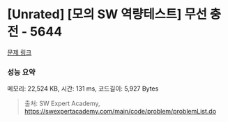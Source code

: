 # [Unrated] [모의 SW 역량테스트] 무선 충전 - 5644 

[문제 링크](https://swexpertacademy.com/main/code/problem/problemDetail.do?contestProbId=AWXRDL1aeugDFAUo) 

### 성능 요약

메모리: 22,524 KB, 시간: 131 ms, 코드길이: 5,927 Bytes



> 출처: SW Expert Academy, https://swexpertacademy.com/main/code/problem/problemList.do